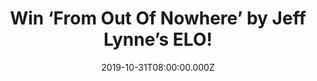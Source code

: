 ---
campaign-uuid: "c-4de4e375-e0d2-489a-97a1-a4d2e85d255f"
type: "Competition"
category: "Music"
date: "2019-10-31T08:00:00.000Z"
end-date: "2019-11-30T23:59:00.000Z"
disable-form: false
is_promoted: false
has_entry_page: true
title: "Win ‘From Out Of Nowhere’ by Jeff Lynne’s ELO!"
competition-description: "<p>Jeff Lynne’s ELO, whose music has touched fans deeply\
  \ across three generations now, has found himself in recent years at the peak of\
  \ his powers as a songwriter, musician and producer. The forthcoming album is finally\
  \ here and we are giving away a copy to you! Click below and it could be yours!</p>\n"
hero-header: "Win ‘From Out Of Nowhere’ by Jeff Lynne’s ELO!"
terms-confirmation: "N/A"
banner-img: "https://assets.expresslyapp.com/asset-e4b94766-2c7f-4feb-865d-12f144d2ce0a.jpg"
logo-left-href: "aaa.nme.com"
logo-left-image: "https://assets.expresslyapp.com/asset-d0070214-97e6-4c47-ae20-36ca0751d215.jpg"
logo-left-title: "NME AAA"
bg-image-hero: "https://assets.expresslyapp.com/asset-a89adccd-3d81-4e36-b799-c4f3b381dab1.jpg"
bg-image-first: "https://assets.expresslyapp.com/asset-e971eca9-a37d-4734-abb3-20100563f30e.jpg"
section1-content: "<p>Jeff Lynne’s ELO, whose music has touched fans deeply across\
  \ three generations now, has found himself in recent years at the peak of his powers\
  \ as a songwriter, musician and producer. The forthcoming album features a buoyant\
  \ title song which opens the ten-track record including the wistful “Help Yourself”\
  \ to the celebratory “Down Came the Rain” to the churning rocker “One More Time”\
  \ to the sweet closer, “Songbird.”</p>\n<p>’From Out of Nowhere’ shows Lynne finding\
  \ new facets to his signature sound, at once drawing on his globally loved legacy\
  \ and forging new paths in both sounds and emotions. Once again, he plays nearly\
  \ every note of the music on guitars, bass, piano, drums, keyboards and vibes, as\
  \ well as singing all of the lead and layered harmony vocals.</p>\n<p>Click below\
  \ for a chance to win it now.Good luck!</p>\n"
entry-title: "Win ‘From Out Of Nowhere’ by Jeff Lynne’s ELO!"
entry-content: "<p>Enter the draw to win ‘From Out Of Nowhere’ by Jeff Lynne’s ELO\
  \ by completing the form below before 23:59 on the 30th of November 2019.</p>\n"
has-winner: false
prize-description: "‘From Out Of Nowhere’ by Jeff Lynne’s ELO"
special-conditions: "Multiple entries are allowed up to one every day.\r\n\r\nThis\
  \ competition is also available on: http://club.expressly.io/competitons/jeff-lynnes-album-giveaway"
country-restrictions:
- "GB"
---